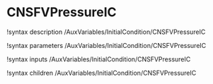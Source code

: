 <!-- MOOSE Documentation Stub: Remove this when content is added. -->

# CNSFVPressureIC
!syntax description /AuxVariables/InitialCondition/CNSFVPressureIC

!syntax parameters /AuxVariables/InitialCondition/CNSFVPressureIC

!syntax inputs /AuxVariables/InitialCondition/CNSFVPressureIC

!syntax children /AuxVariables/InitialCondition/CNSFVPressureIC
